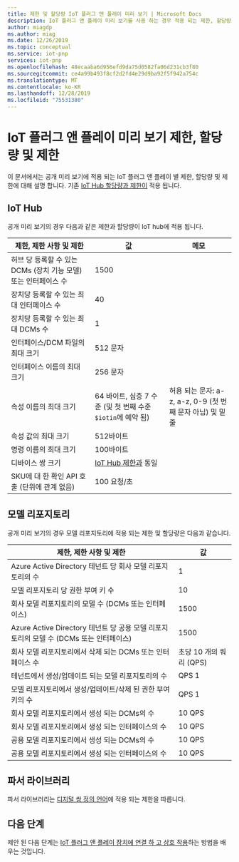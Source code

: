 ```yaml
---
title: 제한 및 할당량 IoT 플러그 앤 플레이 미리 보기 | Microsoft Docs
description: IoT 플러그 앤 플레이 미리 보기를 사용 하는 경우 적용 되는 제한, 할당량 및 제한에 대해 알아봅니다.
author: miagdp
ms.author: miag
ms.date: 12/26/2019
ms.topic: conceptual
ms.service: iot-pnp
services: iot-pnp
ms.openlocfilehash: 48ecaaba6d956efd9da75d0582fa06d231cb3f80
ms.sourcegitcommit: ce4a99b493f8cf2d2fd4e29d9ba92f5f942a754c
ms.translationtype: MT
ms.contentlocale: ko-KR
ms.lasthandoff: 12/28/2019
ms.locfileid: "75531380"
---
```

# <a name="iot-plug-and-play-preview-limits-quotas-and-throttles"></a>IoT 플러그 앤 플레이 미리 보기 제한, 할당량 및 제한

이 문서에서는 공개 미리 보기에 적용 되는 IoT 플러그 앤 플레이 별 제한, 할당량 및 제한에 대해 설명 합니다. 기존 [IoT Hub 할당량과 제한이](../iot-hub/iot-hub-devguide-quotas-throttling.md) 적용 됩니다.

## <a name="iot-hub"></a>IoT Hub

공개 미리 보기의 경우 다음과 같은 제한과 할당량이 IoT hub에 적용 됩니다.

| 제한, 제한 사항 및 제한 | 값 | 메모 |
|-----|-----|-----|
| 허브 당 등록할 수 있는 DCMs (장치 기능 모델) 또는 인터페이스 수 | 1500 ||
| 장치당 등록할 수 있는 최대 인터페이스 수 | 40 ||
| 장치당 등록할 수 있는 최대 DCMs 수 | 1 ||
| 인터페이스/DCM 파일의 최대 크기 | 512 문자 ||
| 인터페이스 이름의 최대 크기 | 256 문자 ||
| 속성 이름의 최대 크기  | 64 바이트, 심층 7 수준 (및 첫 번째 수준 `$iotin`에 예약 됨) | 허용 되는 문자: a-z, a-z, 0-9 (첫 번째 문자 아님) 및 밑줄 |
| 속성 값의 최대 크기 | 512바이트 ||
| 명령 이름의 최대 크기 | 100바이트 ||
| 디바이스 쌍 크기 | [IoT Hub 제한과](../iot-hub/iot-hub-devguide-device-twins.md#device-twin-size) 동일 ||
| SKU에 대 한 확인 API 호출 (단위에 관계 없음) | 100 요청/초 ||

## <a name="model-repository"></a>모델 리포지토리

공개 미리 보기의 경우 모델 리포지토리에 적용 되는 제한 및 할당량은 다음과 같습니다.

| 제한, 제한 사항 및 제한| 값 |
|-----|-----|
| Azure Active Directory 테넌트 당 회사 모델 리포지토리의 수 | 1 |
| 모델 리포지토리 당 권한 부여 키 수 | 10  |
| 회사 모델 리포지토리의 모델 수 (DCMs 또는 인터페이스)| 1500  |
| Azure Active Directory 테넌트 당 공용 모델 리포지토리의 모델 수 (DCMs 또는 인터페이스)| 1500  |
| 회사 모델 리포지토리에서 삭제 되는 DCMs 또는 인터페이스 수 | 초당 10 개의 쿼리 (QPS)|
| 테넌트에서 생성/업데이트 되는 모델 리포지토리의 수| QPS 1 |
| 모델 리포지토리에서 생성/업데이트/삭제 된 권한 부여 키의 수 | QPS 1|
| 회사 모델 리포지토리에서 생성 되는 DCMs의 수 | 10 QPS |
| 회사 모델 리포지토리에서 생성 되는 인터페이스의 수 | 10 QPS|
| 공용 모델 리포지토리에서 생성 되는 DCMs의 수 | 10 QPS|
| 공용 모델 리포지토리에서 생성 되는 인터페이스의 수 | 10 QPS|

## <a name="parser-library"></a>파서 라이브러리

파서 라이브러리는 [디지털 쌍 정의 언어](https://github.com/Azure/IoTPlugandPlay/tree/master/DTDL)에 적용 되는 제한을 따릅니다.

## <a name="next-steps"></a>다음 단계

제안 된 다음 단계는 [IoT 플러그 앤 플레이 장치에 연결 하 고 상호 작용](./howto-develop-solution.md)하는 방법을 배우는 것입니다.

